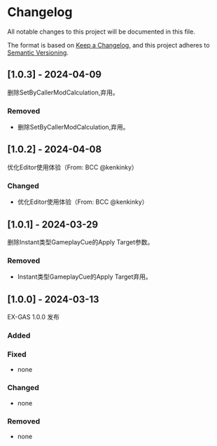 # Changelog

All notable changes to this project will be documented in this file.

The format is based on [Keep a Changelog](https://keepachangelog.com/en/1.0.0/),
and this project adheres to [Semantic Versioning](https://semver.org/spec/v2.0.0.html).

## [1.0.3] - 2024-04-09

删除SetByCallerModCalculation,弃用。

### Removed

- 删除SetByCallerModCalculation,弃用。

## [1.0.2] - 2024-04-08

优化Editor使用体验（From: BCC @kenkinky）

### Changed

- 优化Editor使用体验（From: BCC @kenkinky）


## [1.0.1] - 2024-03-29

删除Instant类型GameplayCue的Apply Target参数。

### Removed

- Instant类型GameplayCue的Apply Target弃用。

## [1.0.0] - 2024-03-13

EX-GAS 1.0.0 发布

### Added


### Fixed

- none

### Changed

- none

### Removed

- none